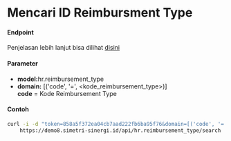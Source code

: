 # Mencari ID Reimbursment Type
#### Endpoint
Penjelasan lebih lanjut bisa dilihat [disini](../list_api/search_data.md)

#### Parameter
- <b>model:</b>hr.reimbursement_type</br>
- <b>domain:</b> [('code', '=', <kode_reimbursement_type>)]</br>
<b>code</b> = Kode Reimbursement Type

#### Contoh
````bash
curl -i -d "token=858a5f372ea04cb7aad222fb6ba95f76&domain=[('code', '=', 'REI01')]" \
    https://demo8.simetri-sinergi.id/api/hr.reimbursement_type/search
````
